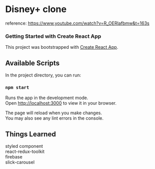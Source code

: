 # Disney+ clone
reference: https://www.youtube.com/watch?v=R_OERlafbmw&t=163s
### Getting Started with Create React App

This project was bootstrapped with [Create React App](https://github.com/facebook/create-react-app).

## Available Scripts

In the project directory, you can run:

### `npm start`

Runs the app in the development mode.\
Open [http://localhost:3000](http://localhost:3000) to view it in your browser.

The page will reload when you make changes.\
You may also see any lint errors in the console.

## Things Learned
styled component\
react-redux-toolkit\
firebase\
slick-carousel
